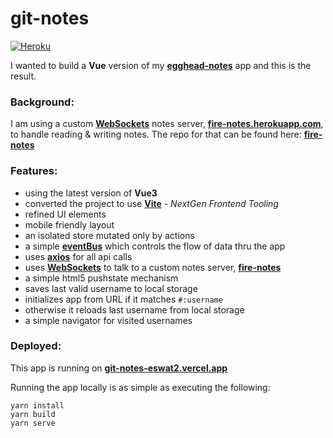 # git-notes

[![Heroku](https://heroku-badge.herokuapp.com/?app=git-notes&style=flat&svg=1)](https://git-notes.herokuapp.com)

I wanted to build a **Vue** version of my [**egghead-notes**](https://github.com/eswat2/egghead-notes) app and this is the result.

### Background:

I am using a custom [**WebSockets**](https://developer.mozilla.org/en-US/docs/Web/API/WebSockets_API) notes server, [**fire-notes.herokuapp.com**](https://fire-notes.herokuapp.com), to handle reading & writing notes.  The repo for that can be found here: [**fire-notes**](https://github.com/eswat2/fire-notes)

### Features:

- using the latest version of **Vue3**
- converted the project to use [**Vite**](https://vitejs.dev) - _NextGen Frontend Tooling_
- refined UI elements
- mobile friendly layout
- an isolated store mutated only by actions
- a simple [**eventBus**](https://github.com/scottcorgan/tiny-emitter) which controls the flow of data thru the app
- uses [**axios**](https://github.com/mzabriskie/axios) for all api calls
- uses [**WebSockets**](https://developer.mozilla.org/en-US/docs/Web/API/WebSockets_API) to talk to a custom notes server, [**fire-notes**](https://fire-notes.herokuapp.com)
- a simple html5 pushstate mechanism
- saves last valid username to local storage
- initializes app from URL if it matches `#:username`
- otherwise it reloads last username from local storage
- a simple navigator for visited usernames

### Deployed:

This app is running on [**git-notes-eswat2.vercel.app**](https://git-notes-eswat2.vercel.app)

Running the app locally is as simple as executing the following:

```
yarn install
yarn build
yarn serve
```
